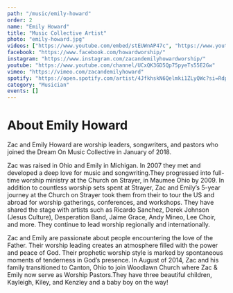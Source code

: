 ```yaml
---
path: "/music/emily-howard"
order: 2
name: "Emily Howard"
title: "Music Collective Artist"
photo: "emily-howard.jpg"
videos: ["https://www.youtube.com/embed/stEUWnAP47c", "https://www.youtube.com/embed/2Hr4oPQufXg"]
facebook: "https://www.facebook.com/howardworship/"
instagram: "https://www.instagram.com/zacandemilyhowardworship/"
youtube: "https://www.youtube.com/channel/UCxQK3GD5Qp75pyeTs55E2Gw"
vimeo: "https://vimeo.com/zacandemilyhoward"
spotify: "https://open.spotify.com/artist/4JfkhskN6Qelmki1ZLyQWc?si=RdpBSqBcQqiKZ2mECtGPsw"
category: "Musician"
events: []
---
```


# About Emily Howard

Zac and Emily Howard are worship leaders, songwriters, and pastors who joined the Dream On Music Collective in January of 2018.

Zac was raised in Ohio and Emily in Michigan. In 2007 they met and developed a deep love for music and songwriting.They progressed into full-time worship ministry at the Church on Strayer, in Maumee Ohio by 2009. In addition to countless worship sets spent at Strayer, Zac and Emily’s 5-year journey at the Church on Strayer took them from their to tour the US and abroad for worship gatherings, conferences, and workshops. They have shared the stage with artists such as Ricardo Sanchez, Derek Johnson (Jesus Culture), Desperation Band, Jaime Grace, Andy Mineo, Lee Choir, and more. They continue to lead worship regionally and internationally.


Zac and Emily are passionate about people encountering the love of the Father. Their worship leading creates an atmosphere filled with the power and peace of God. Their prophetic worship style is marked by spontaneous moments of tenderness in God’s presence. In August of 2014, Zac and his family transitioned to Canton, Ohio to join Woodlawn Church where Zac & Emily now serve as Worship Pastors.They have three beautiful children, Kayleigh, Kiley, and Kenzley and a baby boy on the way!
